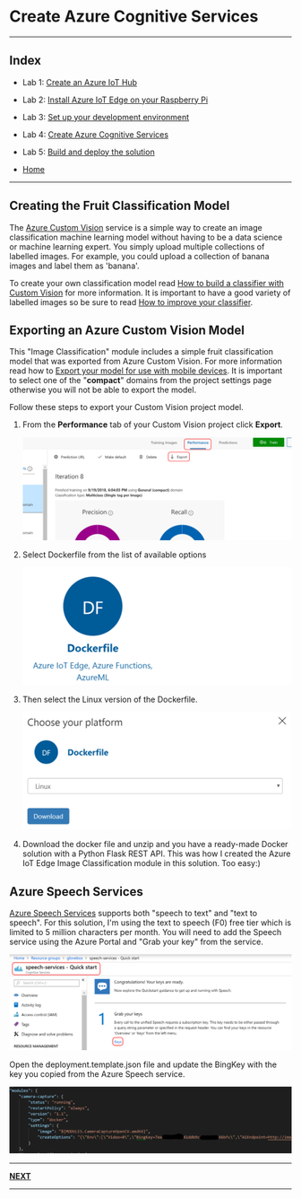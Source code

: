 # Create Azure Cognitive Services

---

## Index

* Lab 1: [Create an Azure IoT Hub](../module_1_create_iot_hub/README.md)
* Lab 2: [Install Azure IoT Edge on your Raspberry Pi](../module_2_install_azure_iot_edge/README.md)
* Lab 3: [Set up your development environment](../module_3_set_up_computer/README.md)
* Lab 4: [Create Azure Cognitive Services](../module_4_create_azure_resources/README.md)
* Lab 5: [Build and deploy the solution](../module_5_building_the_solution/README.md)

* [Home](../../README.md)

---

## Creating the Fruit Classification Model

The [Azure Custom Vision](https://docs.microsoft.com/en-us/azure/cognitive-services/custom-vision-service/) service is a simple way to create an image classification machine learning model without having to be a data science or machine learning expert. You simply upload multiple collections of labelled images. For example, you could upload a collection of banana images and label them as 'banana'.

To create your own classification model read [How to build a classifier with Custom Vision](https://docs.microsoft.com/en-us/azure/cognitive-services/custom-vision-service/getting-started-build-a-classifier/?WT.mc_id=devto-blog-dglover) for more information. It is important to have a good variety of labelled images so be sure to read [How to improve your classifier](https://docs.microsoft.com/en-us/azure/cognitive-services/custom-vision-service/getting-started-improving-your-classifier/?WT.mc_id=devto-blog-dglover).

## Exporting an Azure Custom Vision Model

This "Image Classification" module includes a simple fruit classification model that was exported from Azure Custom Vision. For more information read how to [Export your model for use with mobile devices](https://docs.microsoft.com/en-us/azure/cognitive-services/custom-vision-service/export-your-model/?WT.mc_id=devto-blog-dglover). It is important to select one of the "**compact**" domains from the project settings page otherwise you will not be able to export the model.

Follow these steps to export your Custom Vision project model.

1. From the **Performance** tab of your Custom Vision project click **Export**.

    ![export model](../resources/exportmodel.png)

2. Select Dockerfile from the list of available options

    ![export-as-docker.png](../resources/export-as-docker.png)

3. Then select the Linux version of the Dockerfile.

   ![choose docker](../resources/export-choose-your-platform.png)

4. Download the docker file and unzip and you have a ready-made Docker solution with a Python Flask REST API. This was how I created the Azure IoT Edge Image Classification module in this solution. Too easy:)

## Azure Speech Services

[Azure Speech Services](https://docs.microsoft.com/en-us/azure/cognitive-services/speech-service/) supports both "speech to text" and "text to speech". For this solution, I'm using the text to speech (F0) free tier which is limited to 5 million characters per month. You will need to add the Speech service using the Azure Portal and "Grab your key" from the service.

![azure speech service](../resources/speech-service.png)

Open the deployment.template.json file and update the BingKey with the key you copied from the Azure Speech service.

![speech key](../resources/speech-key.png)

---

**[NEXT](../Lab_4_Control_Device_with_Direct_Methods/README.md)**

---